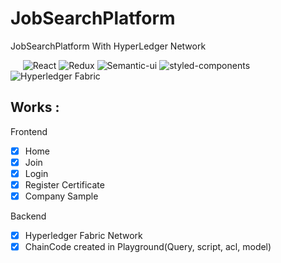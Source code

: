 # JobSearchPlatform
JobSearchPlatform With HyperLedger Network
<br>

&nbsp;&nbsp;&nbsp;&nbsp;
![React](https://img.shields.io/badge/React.js-16.9.0-red.svg)
![Redux](https://img.shields.io/badge/redux-4.0.4-skyblue.svg)
![Semantic-ui](https://img.shields.io/badge/Semantic_ui-0.88.0-blue.svg)
![styled-components](https://img.shields.io/badge/Styled_components-4.3.2-pink.svg)
![Hyperledger Fabric](https://img.shields.io/badge/Hyperledger_Fabric-1.4.1-orange.svg)

## Works :

Frontend
- [x] Home
- [x] Join
- [x] Login
- [x] Register Certificate
- [x] Company Sample

Backend
- [x] Hyperledger Fabric Network
- [x] ChainCode created in Playground(Query, script, acl, model)

